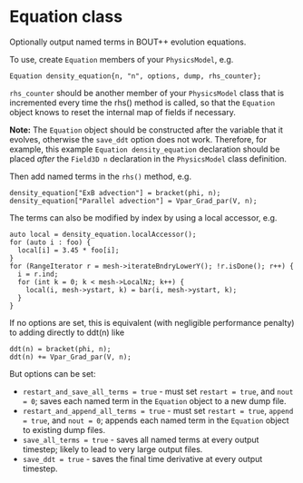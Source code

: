 Equation class
==============

Optionally output named terms in BOUT++ evolution equations.

To use, create ``Equation`` members of your ``PhysicsModel``, e.g.

    Equation density_equation{n, "n", options, dump, rhs_counter};

``rhs_counter`` should be another member of your ``PhysicsModel`` class that is
incremented every time the rhs() method is called, so that the ``Equation`` object knows
to reset the internal map of fields if necessary.

**Note:** The ``Equation`` object should be constructed after the variable that
it evolves, otherwise the ``save_ddt`` option does not work. Therefore, for
example, this example ``Equation density_equation`` declaration should be
placed _after_ the ``Field3D n`` declaration in the ``PhysicsModel`` class
definition.

Then add named terms in the ``rhs()`` method, e.g.

    density_equation["ExB advection"] = bracket(phi, n);
    density_equation["Parallel advection"] = Vpar_Grad_par(V, n);

The terms can also be modified by index by using a local accessor, e.g.

    auto local = density_equation.localAccessor();
    for (auto i : foo) {
      local[i] = 3.45 * foo[i];
    }
    for (RangeIterator r = mesh->iterateBndryLowerY(); !r.isDone(); r++) {
      i = r.ind;
      for (int k = 0; k < mesh->LocalNz; k++) {
        local(i, mesh->ystart, k) = bar(i, mesh->ystart, k);
      }
    }

If no options are set, this is equivalent (with negligible performance penalty)
to adding directly to ddt(n) like

    ddt(n) = bracket(phi, n);
    ddt(n) += Vpar_Grad_par(V, n);

But options can be set:
- ``restart_and_save_all_terms = true`` - must set ``restart = true``, and ``nout = 0``;
  saves each named term in the ``Equation`` object to a new dump file.
- ``restart_and_append_all_terms = true`` - must set ``restart = true``, ``append =
  true``, and ``nout = 0``; appends each named term in the ``Equation`` object to existing
  dump files.
- ``save_all_terms = true`` - saves all named terms at every output timestep; likely to
  lead to very large output files.
- ``save_ddt = true`` - saves the final time derivative at every output timestep.
